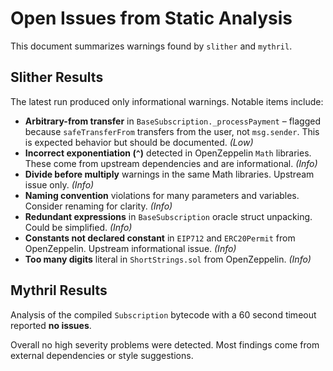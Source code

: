# Open Issues from Static Analysis

This document summarizes warnings found by `slither` and `mythril`.

## Slither Results

The latest run produced only informational warnings. Notable items include:

- **Arbitrary-from transfer** in `BaseSubscription._processPayment` – flagged because `safeTransferFrom` transfers from the user, not `msg.sender`. This is expected behavior but should be documented. *(Low)*
- **Incorrect exponentiation (`^`)** detected in OpenZeppelin `Math` libraries. These come from upstream dependencies and are informational. *(Info)*
- **Divide before multiply** warnings in the same Math libraries. Upstream issue only. *(Info)*
- **Naming convention** violations for many parameters and variables. Consider renaming for clarity. *(Info)*
- **Redundant expressions** in `BaseSubscription` oracle struct unpacking. Could be simplified. *(Info)*
- **Constants not declared constant** in `EIP712` and `ERC20Permit` from OpenZeppelin. Upstream informational issue. *(Info)*
- **Too many digits** literal in `ShortStrings.sol` from OpenZeppelin. *(Info)*

## Mythril Results

Analysis of the compiled `Subscription` bytecode with a 60 second timeout reported **no issues**.

Overall no high severity problems were detected. Most findings come from external dependencies or style suggestions.
